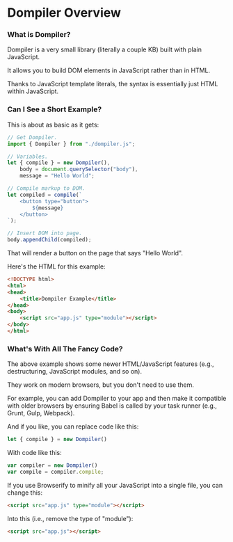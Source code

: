 # Dompiler Overview

### What is Dompiler?

Dompiler is a very small library (literally a couple KB) built with plain JavaScript.

It allows you to build DOM elements in JavaScript rather than in HTML.

Thanks to JavaScript template literals, the syntax is essentially just HTML within JavaScript.

### Can I See a Short Example?

This is about as basic as it gets:

```javascript
// Get Dompiler.
import { Dompiler } from "./dompiler.js";

// Variables.
let { compile } = new Dompiler(),
    body = document.querySelector("body"),
    message = "Hello World";

// Compile markup to DOM.
let compiled = compile(`
    <button type="button">
        ${message}
    </button>
`);

// Insert DOM into page.
body.appendChild(compiled);
```

That will render a button on the page that says "Hello World".

Here's the HTML for this example:

```html
<!DOCTYPE html>
<html>
<head>
    <title>Dompiler Example</title>
</head>
<body>
    <script src="app.js" type="module"></script>
</body>
</html>
```

### What's With All The Fancy Code?

The above example shows some newer HTML/JavaScript features (e.g., destructuring, JavaScript modules, and so on).

They work on modern browsers, but you don't need to use them.

For example, you can add Dompiler to your app and then make it compatible with older browsers by ensuring Babel is called by your task runner (e.g., Grunt, Gulp, Webpack).

And if you like, you can replace code like this:

```javascript
let { compile } = new Dompiler()
```

With code like this:

```javascript
var compiler = new Dompiler()
var compile = compiler.compile;
```

If you use Browserify to minify all your JavaScript into a single file, you can change this:

```html
<script src="app.js" type="module"></script>
```

Into this (i.e., remove the type of "module"):

```html
<script src="app.js"></script>
```
